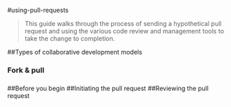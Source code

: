 #using-pull-requests
> This guide walks through the process of sending a hypothetical pull request and using the various code review and management tools to take the change to completion.

##Types of collaborative development models
### Fork & pull
### 
##Before you begin
##Initiating the pull request
##Reviewing the pull request

